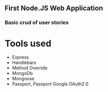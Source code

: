 ## First Node.JS Web Application

### Basic crud of user stories

# Tools used
- Express
- Handlebars
- Method Override
- MongoDb
- Mongoose
- Passport, Passport Google OAuth2.0
